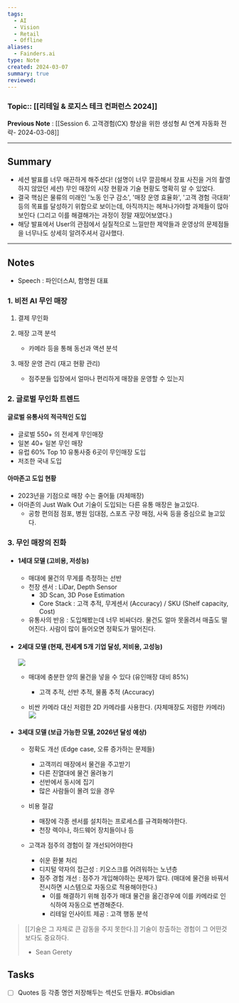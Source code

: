 ```yaml
---
tags:
  - AI
  - Vision
  - Retail
  - Offline
aliases:
  - Fainders.ai
type: Note
created: 2024-03-07
summary: true
reviewed:
---
```

### Topic:: [[리테일 & 로지스 테크 컨퍼런스 2024]]
**Previous Note** : [[Session 6. 고객경험(CX) 향상을 위한 생성형 AI 연계 자동화 전략- 2024-03-08]]

- - -
## Summary
- 세션 발표를 너무 매끈하게 해주셨다! (설명이 너무 깔끔해서 장표 사진을 거의 촬영하지 않았던 세션) 무인 매장의 시장 현황과 기술 현황도 명확히 알 수 있었다.
- 결국 핵심은 물류의 미래인 '노동 인구 감소', '매장 운영 효율화', '고객 경험 극대화' 등의 목표를 달성하기 위함으로 보이는데, 아직까지는 헤쳐나가야할 과제들이 많아보인다 (그리고 이를 해결해가는 과정이 정말 재밌어보였다.)
- 해당 발표에서 User의 관점에서 실질적으로 느낄만한 제약들과 운영상의 문제점들을 너무나도 상세히 알려주셔서 감사했다.

- - -
## Notes
- Speech : 파인더스AI, 함명원 대표

### 1. 비전 AI 무인 매장
1. 결제 무인화 
   
2. 매장 고객 분석
   - 카메라 등을 통해 동선과 액션 분석
     
3. 매장 운영 관리 (재고 현황 관리)
   - 점주분들 입장에서 얼마나 편리하게 매장을 운영할 수 있는지 

### 2. 글로벌 무인화 트렌드
#### 글로벌 유통사의 적극적인 도입
- 글로벌 550+ 의 전세계 무인매장
- 일본 40+ 일본 무인 매장
- 유럽 60% Top 10 유통사중 6곳이 무인매장 도입
- 저조한 국내 도입

#### 아마존고 도입 현황
- 2023년을 기점으로 매장 수는 줄어듦 (자체매장)
- 아마존의 Just Walk Out 기술이 도입되는 다른 유통 매장은 늘고있다. 
	- 공항 편의점 점포, 병원 임대점, 스포츠 구장 매점, 사옥 등을 중심으로 늘고있다. 

### 3. 무인 매장의 진화

- #### 1세대 모델 (고비용, 저성능)
	- 매대에 물건의 무게를 측정하는 선반
	- 천장 센서 : LiDar, Depth Sensor
		- 3D Scan, 3D Pose Estimation
		- Core Stack : 고객 추적, 무게센서 (Accuracy) / SKU (Shelf capacity, Cost)
	- 유통사의 반응 : 도입해봤는데 너무 비싸더라. 물건도 얼마 못올려서 매출도 떨어진다. 사람이 많이 들어오면 정확도가 떨어진다. 
	  
- #### 2세대 모델 (현재, 전세계 5개 기업 달성, 저비용, 고성능)
  ![](https://i.imgur.com/KjwnDYn.png)
	- 매대에 충분한 양의 물건을 넣을 수 있다 (유인매장 대비 85%)
		- 고객 추적, 선반 추적, 물품 추적 (Accuracy)
		  
	- 비싼 카메라 대신 저렴한 2D 카메라를 사용한다. (자체매장도 저렴한 카메라)
	  ![](https://i.imgur.com/eZ7qtiG.png)


- #### 3세대 모델 (보급 가능한 모델, 2026년 달성 예상)
	- 정확도 개선 (Edge case, 오류 증가하는 문제들)
		- 고객끼리 매장에서 물건을 주고받기 
		- 다른 진열대에 물건 올려놓기 
		- 선반에서 동시에 집기 
		- 많은 사람들이 몰려 있을 경우 
		  
	- 비용 절감
		- 매장에 각종 센서를 설치하는 프로세스를 규격화해야한다. 
		- 천장 렉이나, 하드웨어 장치들이나 등
		  
	- 고객과 점주의 경험이 잘 개선되어야한다
		- 쉬운 환불 처리 
		- 디지털 약자의 접근성 : 키오스크를 어려워하는 노년층
		- 점주 경험 개선 : 점주가 개입해야하는 문제가 많다. (매대에 물건을 바꿔서 전시하면 시스템으로 자동으로 적용해야한다.)
			- 이를 해결하기 위해 점주가 매대 물건을 옮긴경우에 이를 카메라로 인식하여 자동으로 변경해준다. 
			- 리테일 인사이트 제공 : 고객 행동 분석




> [[기술은 그 자체로 큰 감동을 주지 못한다.]] 기술이 창출하는 경험이 그 어떤것보다도 중요하다.
> - Sean Gerety
## Tasks
- [ ] Quotes 등 각종 명언 저장해두는 섹션도 만들자. #Obsidian